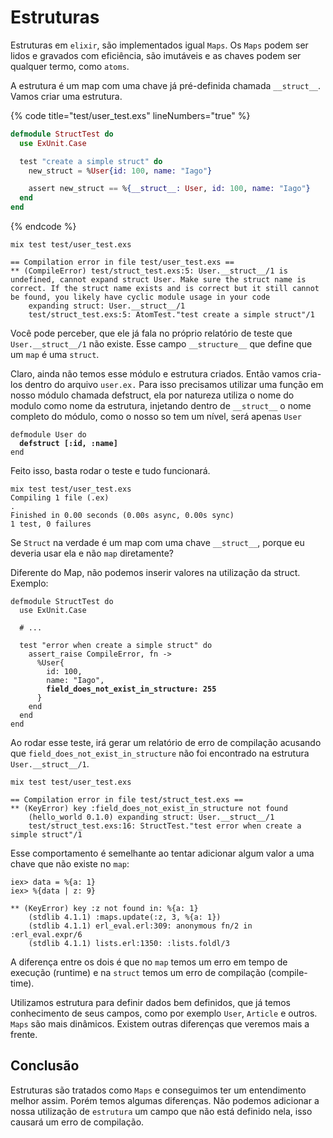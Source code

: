 # Estruturas

Estruturas em `elixir`, são implementados igual `Maps`. Os `Maps` podem ser lidos e gravados com eficiência, são imutáveis e as chaves podem ser qualquer termo, como `atoms`.

A estrutura é um map com uma chave já pré-definida chamada `__struct__`. Vamos criar uma estrutura.

{% code title="test/user_test.exs" lineNumbers="true" %}
```elixir
defmodule StructTest do
  use ExUnit.Case

  test "create a simple struct" do
    new_struct = %User{id: 100, name: "Iago"}

    assert new_struct == %{__struct__: User, id: 100, name: "Iago"}
  end
end
```
{% endcode %}

```shell
mix test test/user_test.exs  

== Compilation error in file test/user_test.exs ==
** (CompileError) test/struct_test.exs:5: User.__struct__/1 is undefined, cannot expand struct User. Make sure the struct name is correct. If the struct name exists and is correct but it still cannot be found, you likely have cyclic module usage in your code
    expanding struct: User.__struct__/1
    test/struct_test.exs:5: AtomTest."test create a simple struct"/1
```

Você pode perceber, que ele já fala no próprio relatório de teste que `User.__struct__/1` não existe. Esse campo `__structure__` que define que um `map` é uma `struct`.

Claro, ainda não temos esse módulo e estrutura criados. Então vamos cria-los dentro do arquivo `user.ex.` Para isso precisamos utilizar uma função em nosso módulo chamada defstruct, ela por natureza utiliza o nome do modulo como nome da estrutura, injetando dentro de `__struct__` o nome completo do módulo, como o nosso so tem um nível, será apenas `User`

<pre class="language-elixir" data-title="lib/user.ex" data-line-numbers><code class="lang-elixir">defmodule User do
<strong>  defstruct [:id, :name]
</strong>end</code></pre>

Feito isso, basta rodar o teste e tudo funcionará.

```shell
mix test test/user_test.exs
Compiling 1 file (.ex)
.
Finished in 0.00 seconds (0.00s async, 0.00s sync)
1 test, 0 failures
```

Se `Struct` na verdade é um map com uma chave `__struct__`, porque eu deveria usar ela e não `map` diretamente?

Diferente do Map, não podemos inserir valores na utilização da struct. Exemplo:

<pre class="language-elixir" data-title="test/user_test.exs" data-line-numbers><code class="lang-elixir">defmodule StructTest do
  use ExUnit.Case

  # ...

  test "error when create a simple struct" do
    assert_raise CompileError, fn ->
      %User{
        id: 100,
        name: "Iago",
<strong>        field_does_not_exist_in_structure: 255
</strong>      }
    end
  end
end
</code></pre>

Ao rodar esse teste, irá gerar um relatório de erro de compilação acusando que `field_does_not_exist_in_structure` não foi encontrado na estrutura `User.__struct__/1`.

```shell
mix test test/user_test.exs

== Compilation error in file test/struct_test.exs ==
** (KeyError) key :field_does_not_exist_in_structure not found
    (hello_world 0.1.0) expanding struct: User.__struct__/1
    test/struct_test.exs:16: StructTest."test error when create a simple struct"/1
```

Esse comportamento é semelhante ao tentar adicionar algum valor a uma chave que não existe no `map`:

```shell
iex> data = %{a: 1}
iex> %{data | z: 9}

** (KeyError) key :z not found in: %{a: 1}
    (stdlib 4.1.1) :maps.update(:z, 3, %{a: 1})
    (stdlib 4.1.1) erl_eval.erl:309: anonymous fn/2 in :erl_eval.expr/6
    (stdlib 4.1.1) lists.erl:1350: :lists.foldl/3
```

A diferença entre os dois é que no `map` temos um erro em tempo de execução (runtime) e na `struct` temos um erro de compilação (compile-time).

Utilizamos estrutura para definir dados bem definidos, que já temos conhecimento de seus campos, como por exemplo `User`, `Article` e outros. `Maps` são mais dinâmicos. Existem outras diferenças que veremos mais a frente.

## Conclusão

Estruturas são tratados como `Maps` e conseguimos ter um entendimento melhor assim. Porém temos algumas diferenças. Não podemos adicionar a nossa utilização de `estrutura` um campo que não está definido nela, isso causará um erro de compilação.&#x20;
